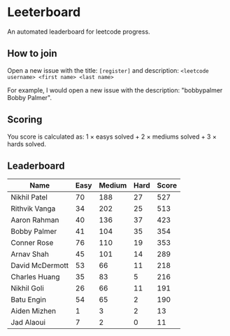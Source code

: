 # Leeterboard

An automated leaderboard for leetcode progress.

## How to join

Open a new issue with the title: `[register]` and description:
`<leetcode username> <first name> <last name>`

For example, I would open a new issue with the description: "bobbypalmer Bobby Palmer".

## Scoring

You score is calculated as:
1 $\times$ easys solved + 2 $\times$ mediums solved + 3 $\times$ hards solved.

## Leaderboard
| Name | Easy | Medium | Hard | Score |
| --- | --- | --- | --- | --- |
| Nikhil Patel | 70 | 188 | 27 | 527 |
| Rithvik Vanga | 34 | 202 | 25 | 513 |
| Aaron Rahman | 40 | 136 | 37 | 423 |
| Bobby Palmer | 41 | 104 | 35 | 354 |
| Conner Rose | 76 | 110 | 19 | 353 |
| Arnav Shah | 45 | 101 | 14 | 289 |
| David McDermott | 53 | 66 | 11 | 218 |
| Charles Huang | 35 | 83 | 5 | 216 |
| Nikhil Goli | 26 | 66 | 11 | 191 |
| Batu Engin | 54 | 65 | 2 | 190 |
| Aiden Mizhen | 1 | 3 | 2 | 13 |
| Jad Alaoui | 7 | 2 | 0 | 11 |
